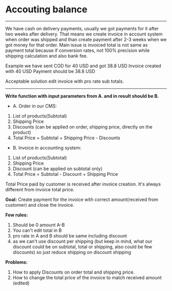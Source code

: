 
# Accouting balance
------------------------------------------------------------------------
We have cash on delivery payments, usually we got payments for it after two weeks after delivery. That means we create invoice in account system when order was shipped and than create payment after 2-3 weeks when we got money for that order. Main issue is invoiced total is not same as payment total because if conversion rates, not 100% precision while shipping calculation and also bank fee. 

Example we have sent COD for 40 USD and got 38.8 USD
Invoice created with 40 USD
Payment should be 38.8 USD

Acceptable solution edit invoice with pro rate sub totals.

----------
**Write function with input parameters from A. and in result should be B.**
 
- A. Order in our CMS:
 1. List of products(Subtotal)
 2. Shipping Price
 3. Discounts (can be applied on order, shipping price, directly on the product)
 4. Total Price = Subtotal + Shipping Price - Discounts

- B. Invoice in accounting system:
 1. List of products(Subtotal)
 2. Shipping Price
 3. Discount (can be applied on subtotal only)
 4. Total Price = Subtotal - Discount + Shipping Price

Total Price paid by customer is received after invoice creation. It's always different from invoice total price.

**Goal:** Create payment for the invoice with correct amount(received from customer) and close the invoice.

**Few rules:**
1. Should be 0 amount A-B
2. You can't edit total in B
3. pro rate in A and B should be same including discount
4. as we can't use discount per shipping (but keep in mind, what our discount could be on subtotal, total or shipping, also could be few discounts) 
so just reduce shipping on discount shipping

**Problems:**
  1. How to apply Discounts on order total and shipping price.
  2. How to change the total price of the invoice to match received amount (edited)